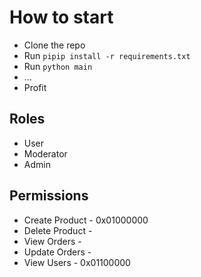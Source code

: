 # How to start
- Clone the repo
- Run `pipip install -r requirements.txt`
- Run `python main`
- ...
- Profit


## Roles
- User
- Moderator
- Admin

## Permissions
- Create Product - 0x01000000
- Delete Product -
- View Orders - 
- Update Orders - 
- View Users - 0x01100000
